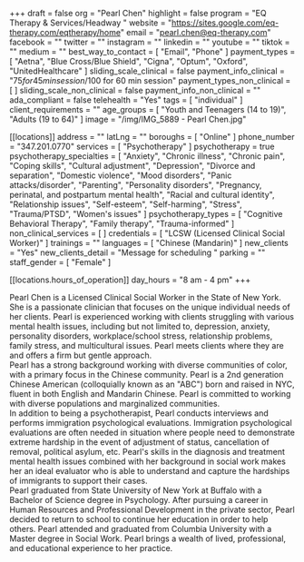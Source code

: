 +++
draft = false
org = "Pearl Chen"
highlight = false
program = "EQ Therapy & Services/Headway "
website = "https://sites.google.com/eq-therapy.com/eqtherapy/home"
email = "pearl.chen@eq-therapy.com"
facebook = ""
twitter = ""
instagram = ""
linkedin = ""
youtube = ""
tiktok = ""
medium = ""
best_way_to_contact = [ "Email", "Phone" ]
payment_types = [
  "Aetna",
  "Blue Cross/Blue Shield",
  "Cigna",
  "Optum",
  "Oxford",
  "UnitedHealthcare"
]
sliding_scale_clinical = false
payment_info_clinical = "$75 for 45 min session/$100 for 60 min session"
payment_types_non_clinical = [ ]
sliding_scale_non_clinical = false
payment_info_non_clinical = ""
ada_compliant = false
telehealth = "Yes"
tags = [ "individual" ]
client_requirements = ""
age_groups = [ "Youth and Teenagers (14 to 19)", "Adults (19 to 64)" ]
image = "/img/IMG_5889 - Pearl Chen.jpg"

[[locations]]
address = ""
latLng = ""
boroughs = [ "Online" ]
phone_number = "347.201.0770"
services = [ "Psychotherapy" ]
psychotherapy = true
psychotherapy_specialties = [
  "Anxiety",
  "Chronic illness",
  "Chronic pain",
  "Coping skills",
  "Cultural adjustment",
  "Depression",
  "Divorce and separation",
  "Domestic violence",
  "Mood disorders",
  "Panic attacks/disorder",
  "Parenting",
  "Personality disorders",
  "Pregnancy, perinatal, and postpartum mental health",
  "Racial and cultural identity",
  "Relationship issues",
  "Self-esteem",
  "Self-harming",
  "Stress",
  "Trauma/PTSD",
  "Women's issues"
]
psychotherapy_types = [
  "Cognitive Behavioral Therapy",
  "Family therapy",
  "Trauma-informed"
]
non_clinical_services = [ ]
credentials = [ "LCSW (Licensed Clinical Social Worker)" ]
trainings = ""
languages = [ "Chinese (Mandarin)" ]
new_clients = "Yes"
new_clients_detail = "Message for scheduling "
parking = ""
staff_gender = [ "Female" ]

  [[locations.hours_of_operation]]
  day_hours = "8 am - 4 pm"
+++


Pearl Chen is a Licensed Clinical Social Worker in the State of New York. She is a passionate clinician that focuses on the unique individual needs of her clients. Pearl is experienced working with clients struggling with various mental health issues, including but not limited to, depression, anxiety, personality disorders, workplace/school stress, relationship problems, family stress, and multicultural issues. Pearl meets clients where they are and offers a firm but gentle approach. <br>
Pearl has a strong background working with diverse communities of color, with a primary focus in the Chinese community. Pearl is a 2nd generation Chinese American (colloquially known as an "ABC") born and raised in NYC, fluent in both English and Mandarin Chinese. Pearl is committed to working with diverse populations and marginalized communities. <br>
In addition to being a psychotherapist, Pearl conducts interviews and performs immigration psychological evaluations. Immigration psychological evaluations are often needed in situation where people need to demonstrate extreme hardship in the event of adjustment of status, cancellation of removal, political asylum, etc. Pearl's skills in the diagnosis and treatment mental health issues combined with her background in social work makes her an ideal evaluator who is able to understand and capture the hardships of immigrants to support their cases. <br>
Pearl graduated from State University of New York at Buffalo with a Bachelor of Science degree in Psychology. After pursuing a career in Human Resources and Professional Development in the private sector, Pearl decided to return to school to continue her education in order to help others. Pearl attended and graduated from Columbia University with a Master degree in Social Work. Pearl brings a wealth of lived, professional, and educational experience to her practice. <br>
